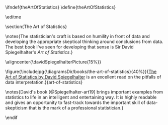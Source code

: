 \ifndef{theArtOfStatistics}
\define{theArtOfStatistics}

\editme 

\section{The Art of Statistics}

\notes{The statistician's craft is based on humility in front of data and developing the appropriate skeptical thinking around conclusions from data. The best book I've seen for developing that sense is Sir David Spiegelhalter's *Art of Statistics*.}

\aligncenter{\davidSpiegelhalterPicture{15%}}

\figure{\includejpg{\diagramsDir/books/the-art-of-statistics}{40%}}{[The Art of Statistics by David Spiegelhalter](https://www.amazon.co.uk/Art-Statistics-Learning-Pelican-Books-ebook/dp/B07HQDJD99) is an excellent read on the pitfalls of data interpretation.}{art-of-statistics}

\notes{David's book [@Spiegelhalter-art19] brings important examples from statistics to life in an intelligent and entertaining way. It is highly readable and gives an opportunity to fast-track towards the important skill of data-skepticism that is the mark of a professional statistician.}


\endif
